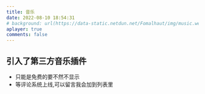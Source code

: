 ```yaml
---
title: 音乐
date: 2022-08-10 18:54:31
# background: url(https://data-static.netdun.net/Fomalhaut/img/music.webp)
aplayer: true
comments: false
---
```


## 引入了第三方音乐插件

- 只能是免费的要不然不显示
- 等评论系统上线,可以留言我会加到列表里
